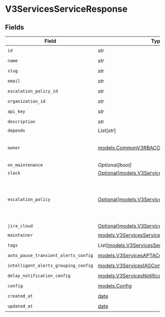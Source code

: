 # V3ServicesServiceResponse


## Fields

| Field                                                                                            | Type                                                                                             | Required                                                                                         | Description                                                                                      |
| ------------------------------------------------------------------------------------------------ | ------------------------------------------------------------------------------------------------ | ------------------------------------------------------------------------------------------------ | ------------------------------------------------------------------------------------------------ |
| `id`                                                                                             | *str*                                                                                            | :heavy_check_mark:                                                                               | N/A                                                                                              |
| `name`                                                                                           | *str*                                                                                            | :heavy_check_mark:                                                                               | N/A                                                                                              |
| `slug`                                                                                           | *str*                                                                                            | :heavy_check_mark:                                                                               | N/A                                                                                              |
| `email`                                                                                          | *str*                                                                                            | :heavy_check_mark:                                                                               | N/A                                                                                              |
| `escalation_policy_id`                                                                           | *str*                                                                                            | :heavy_check_mark:                                                                               | N/A                                                                                              |
| `organization_id`                                                                                | *str*                                                                                            | :heavy_check_mark:                                                                               | N/A                                                                                              |
| `api_key`                                                                                        | *str*                                                                                            | :heavy_check_mark:                                                                               | N/A                                                                                              |
| `description`                                                                                    | *str*                                                                                            | :heavy_check_mark:                                                                               | N/A                                                                                              |
| `depends`                                                                                        | List[*str*]                                                                                      | :heavy_minus_sign:                                                                               | N/A                                                                                              |
| `owner`                                                                                          | [models.CommonV3RBACOwner](../models/commonv3rbacowner.md)                                       | :heavy_check_mark:                                                                               | Represents the RBAC owner of an entity.                                                          |
| `on_maintenance`                                                                                 | *Optional[bool]*                                                                                 | :heavy_minus_sign:                                                                               | N/A                                                                                              |
| `slack`                                                                                          | [Optional[models.V3ServicesServiceSlack]](../models/v3servicesserviceslack.md)                   | :heavy_minus_sign:                                                                               | N/A                                                                                              |
| `escalation_policy`                                                                              | [Optional[models.V3ServicesEscalationPolicyBasic]](../models/v3servicesescalationpolicybasic.md) | :heavy_minus_sign:                                                                               | Represents the basic details of an Escalation Policy for a service.                              |
| `jira_cloud`                                                                                     | [Optional[models.V3ServicesJiraCloudExtension]](../models/v3servicesjiracloudextension.md)       | :heavy_minus_sign:                                                                               | N/A                                                                                              |
| `maintainer`                                                                                     | [models.V3ServicesServiceMaintainer](../models/v3servicesservicemaintainer.md)                   | :heavy_check_mark:                                                                               | N/A                                                                                              |
| `tags`                                                                                           | List[[models.V3ServicesServiceTag](../models/v3servicesservicetag.md)]                           | :heavy_check_mark:                                                                               | N/A                                                                                              |
| `auto_pause_transient_alerts_config`                                                             | [models.V3ServicesAPTAConfig](../models/v3servicesaptaconfig.md)                                 | :heavy_check_mark:                                                                               | N/A                                                                                              |
| `intelligent_alerts_grouping_config`                                                             | [models.V3ServicesIAGConfig](../models/v3servicesiagconfig.md)                                   | :heavy_check_mark:                                                                               | N/A                                                                                              |
| `delay_notification_config`                                                                      | [models.V3ServicesNotificationDelayConfig](../models/v3servicesnotificationdelayconfig.md)       | :heavy_check_mark:                                                                               | N/A                                                                                              |
| `config`                                                                                         | [models.Config](../models/config.md)                                                             | :heavy_check_mark:                                                                               | N/A                                                                                              |
| `created_at`                                                                                     | [date](https://docs.python.org/3/library/datetime.html#date-objects)                             | :heavy_check_mark:                                                                               | N/A                                                                                              |
| `updated_at`                                                                                     | [date](https://docs.python.org/3/library/datetime.html#date-objects)                             | :heavy_check_mark:                                                                               | N/A                                                                                              |